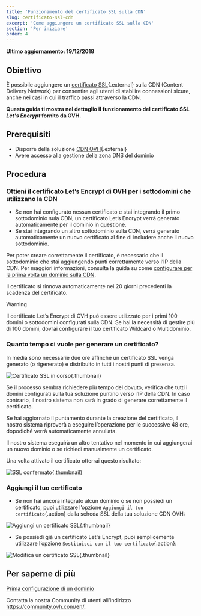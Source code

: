 ```yaml
---
title: 'Funzionamento del certificato SSL sulla CDN'
slug: certificato-ssl-cdn
excerpt: 'Come aggiungere un certificato SSL sulla CDN'
section: 'Per iniziare'
order: 4
---
```


**Ultimo aggiornamento: 19/12/2018**

## Obiettivo

È possibile aggiungere un [certificato SSL](https://www.ovhcloud.com/it/web-hosting/options/ssl/){.external} sulla CDN (Content Delivery Network) per consentire agli utenti di stabilire connessioni sicure, anche nei casi in cui il traffico passi attraverso la CDN.

**Questa guida ti mostra nel dettaglio il funzionamento del certificato SSL <i>Let's Encrypt</i> fornito da OVH.**


## Prerequisiti

- Disporre della soluzione [CDN OVH](https://www.ovh.it/cdn/){.external}
- Avere accesso alla gestione della zona DNS del dominio

## Procedura

### Ottieni il certificato Let’s Encrypt di OVH per i sottodomini che utilizzano la CDN

- Se non hai configurato nessun certificato e stai integrando il primo sottodominio sula CDN, un certificato Let’s Encrypt verrà generato automaticamente per il dominio in questione.
- Se stai integrando un altro sottodominio sulla CDN, verrà generato automaticamente un nuovo certificato al fine di includere anche il nuovo sottodominio.


Per poter creare correttamente il certificato, è necessario che il sottodominio che stai aggiungendo punti correttamente verso l’IP della CDN. Per maggiori informazioni, consulta la guida su come [configurare per la prima volta un dominio sulla CDN](../prima-configurazione-dominio-su-cdn/).

Il certificato si rinnova automaticamente nei 20 giorni precedenti la scadenza del certificato.

> [!warning]
>
> Il certificato Let’s Encrypt di OVH può essere utilizzato per i primi 100 domini o sottodomini configurati sulla CDN. Se hai la necessità di gestire più di 100 domini, dovrai configurare il tuo certificato Wildcard o Multidominio.
>


### Quanto tempo ci vuole per generare un certificato?

In media sono necessarie due ore affinché un certificato SSL venga generato (o rigenerato) e distribuito in tutti i nostri punti di presenza.

![Certificato SSL in corso](images/ssl_in_progress.png){.thumbnail}


Se il processo sembra richiedere più tempo del dovuto, verifica che tutti i domini configurati sulla tua soluzione puntino verso l’IP della CDN. In caso contrario, il nostro sistema non sarà in grado di generare correttamente il certificato.

Se hai aggiornato il puntamento durante la creazione del certificato, il nostro sistema riproverà a eseguire l’operazione per le successive 48 ore, dopodiché verrà automaticamente annullata.

Il nostro sistema eseguirà un altro tentativo nel momento in cui aggiungerai un nuovo dominio o se richiedi manualmente un certificato.

Una volta attivato il certificato otterrai questo risultato:

![SSL confermato](images/ssl_validated.png){.thumbnail}


### Aggiungi il tuo certificato

- Se non hai ancora integrato alcun dominio o se non possiedi un certificato, puoi utilizzare l’opzione `Aggiungi il tuo certificato`{.action} dalla scheda SSL della tua soluzione CDN OVH:


![Aggiungi un certificato SSL](images/add_ssl.png){.thumbnail}

- Se possiedi già un certificato Let's Encrypt, puoi semplicemente utilizzare l’opzione `Sostituisci con il tuo certificato`{.action}:

![Modifica un certificato SSL](images/change_ssl.png){.thumbnail}


## Per saperne di più

[Prima configurazione di un dominio](../prima-configurazione-dominio-su-cdn/)

Contatta la nostra Community di utenti all’indirizzo <https://community.ovh.com/en/>.